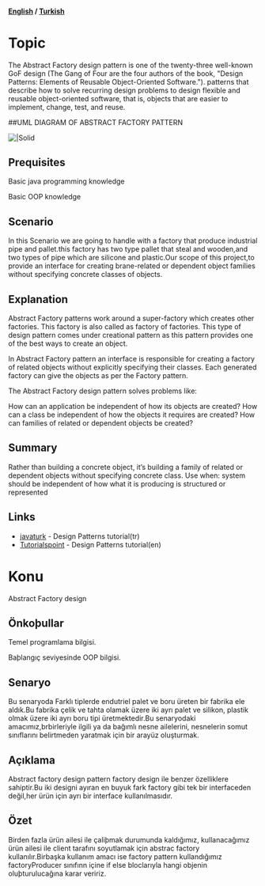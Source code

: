 #### [English](#topic) / [Turkish](#konu)

# Topic

The Abstract Factory  design pattern is one of the twenty-three well-known GoF design (The Gang of Four are the four authors of the book, "Design Patterns: Elements of Reusable Object-Oriented Software."). patterns that describe how to solve recurring design problems to design flexible and reusable object-oriented software, that is, objects that are easier to implement, change, test, and reuse.

##UML DIAGRAM OF ABSTRACT FACTORY PATTERN

![|Solid](https://raw.githubusercontent.com/incubationhub/jee.oop/master/com.ihub.jee.oop/dp/creational/abstractFactory/images/abstractFactorUML.PNG)

## Prequisites

Basic java programming knowledge

Basic OOP knowledge


## Scenario
In this Scenario we are going to handle with a factory that produce industrial pipe and pallet.this factory has two type pallet that steal and wooden,and two types of pipe which are silicone and plastic.Our scope of this project,to provide an interface for creating brane-related or dependent object families without specifying concrete classes of objects.


## Explanation

Abstract Factory patterns work around a super-factory which creates other factories. This factory is also called as factory of factories. This type of design pattern comes under creational pattern as this pattern provides one of the best ways to create an object.

In Abstract Factory pattern an interface is responsible for creating a factory of related objects without explicitly specifying their classes. Each generated factory can give the objects as per the Factory pattern.

The Abstract Factory design pattern solves problems like: 

How can an application be independent of how its objects are created?
How can a class be independent of how the objects it requires are created?
How can families of related or dependent objects be created?


## Summary

Rather than building a concrete object, it’s building a family of related or dependent objects without specifying concrete class.
Use when: system should be independent of how what it is producing is structured or represented

## Links

* [javaturk](http://www.javaturk.org/tasarim-kaliplari-factory-method-uretici-metot-i/) - Design Patterns tutorial(tr)
* [Tutorialspoint](https://www.tutorialspoint.com/design_pattern/factory_pattern.htm) - Design Patterns tutorial(en)


# Konu
Abstract Factory design

## Önkoþullar
Temel programlama bilgisi.

Baþlangıç seviyesinde OOP bilgisi.

## Senaryo

Bu senaryoda Farklı tiplerde endutriel palet ve boru üreten bir fabrika ele aldık.Bu fabrika çelik ve tahta olamak üzere iki ayrı  palet ve silikon, plastik olmak üzere iki ayrı boru tipi üretmektedir.Bu senaryodaki amacımız,brbirleriyle ilgili ya da bağımlı nesne ailelerini, nesnelerin somut sınıflarını belirtmeden yaratmak için bir arayüz oluşturmak.


## Açıklama

Abstract factory design pattern factory design ile benzer özelliklere sahiptir.Bu iki designi ayıran en buyuk fark factory gibi tek bir interfaceden değil,her ürün için ayrı bir interface kullanılmasıdır.


## Özet

Birden fazla ürün ailesi ile çaliþmak durumunda kaldığımız, kullanacağımız ürün ailesi ile client tarafını soyutlamak için abstrac factory kullanılır.Birbaşka kullanım amacı ise factory pattern kullandığımız factoryProducer sınıfınn içine if else bloclarıyla hangi objenin oluþturulucağına karar veririz.
